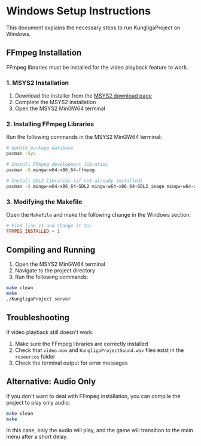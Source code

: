 # Windows Setup Instructions

This document explains the necessary steps to run KungligaProject on Windows.

## FFmpeg Installation

FFmpeg libraries must be installed for the video playback feature to work.

### 1. MSYS2 Installation

1. Download the installer from the [MSYS2 download page](https://www.msys2.org/)
2. Complete the MSYS2 installation
3. Open the MSYS2 MinGW64 terminal

### 2. Installing FFmpeg Libraries

Run the following commands in the MSYS2 MinGW64 terminal:

```bash
# Update package database
pacman -Syu

# Install FFmpeg development libraries
pacman -S mingw-w64-x86_64-ffmpeg

# Install SDL2 libraries (if not already installed)
pacman -S mingw-w64-x86_64-SDL2 mingw-w64-x86_64-SDL2_image mingw-w64-x86_64-SDL2_mixer mingw-w64-x86_64-SDL2_ttf mingw-w64-x86_64-SDL2_net
```

### 3. Modifying the Makefile

Open the `Makefile` and make the following change in the Windows section:

```makefile
# Find line 11 and change it to:
FFMPEG_INSTALLED = 1
```

## Compiling and Running

1. Open the MSYS2 MinGW64 terminal
2. Navigate to the project directory
3. Run the following commands:

```bash
make clean
make
./KungligaProject server
```

## Troubleshooting

If video playback still doesn't work:

1. Make sure the FFmpeg libraries are correctly installed
2. Check that `video.mov` and `KungligaProjectSound.wav` files exist in the `resources` folder
3. Check the terminal output for error messages

## Alternative: Audio Only

If you don't want to deal with FFmpeg installation, you can compile the project to play only audio:

```bash
make clean
make
```

In this case, only the audio will play, and the game will transition to the main menu after a short delay.
